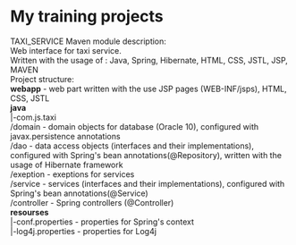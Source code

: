 # My training projects
TAXI_SERVICE Maven module description:<br>
Web interface for taxi service.<br>
Written with the usage of : Java, Spring, Hibernate, HTML, CSS, JSTL, JSP, MAVEN<br>
Project structure:<br>
<b>webapp</b> - web part written with the use JSP pages (WEB-INF/jsps), HTML, CSS, JSTL<br>
<b>java</b><br>
|-com.js.taxi<br>
/domain - domain objects for database (Oracle 10), configured with javax.persistence annotations<br>
/dao - data access objects (interfaces and their implementations), configured with Spring's bean annotations(@Repository), written with the usage of Hibernate framework<br>
/exeption - exeptions for services<br>
/service - services (interfaces and their implementations), configured with Spring's bean annotations(@Service)<br>
/controller - Spring controllers (@Controller)<br>
<b>resourses</b><br>
|-conf.properties - properties for Spring's context<br>
|-log4j.properties - properties for Log4j<br>
